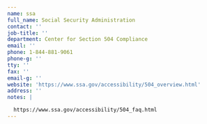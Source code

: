 ```yaml
---
name: ssa
full_name: Social Security Administration
contact: ''
job-title: ''
department: Center for Section 504 Compliance
email: ''
phone: 1-844-881-9061
phone-g: ''
tty: ''
fax: ''
email-g: ''
website: 'https://www.ssa.gov/accessibility/504_overview.html'
address: ''
notes: |

  https://www.ssa.gov/accessibility/504_faq.html
---
```


